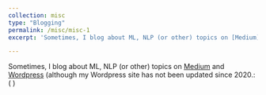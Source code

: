 ```yaml
---
collection: misc
type: "Blogging"
permalink: /misc/misc-1
excerpt: 'Sometimes, I blog about ML, NLP (or other) topics on [Medium](https://anganaborah.medium.com/) and [Wordpress](https://tech1840335671.wordpress.com/) (although my Wordpress site has not been updated since 2020'

---
```


Sometimes, I blog about ML, NLP (or other) topics on [Medium](https://anganaborah.medium.com/) and [Wordpress](https://tech1840335671.wordpress.com/) (although my Wordpress site has not been updated since 2020.:( )

<!-- 
Heading 1
======

Heading 2
======

Heading 3
====== -->
